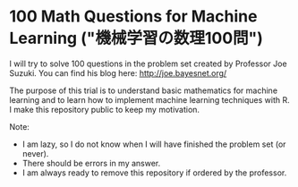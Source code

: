 # 100 Math Questions for Machine Learning ("機械学習の数理100問")

I will try to solve 100 questions in the problem set created by Professor Joe Suzuki. 
You can find his blog here: http://joe.bayesnet.org/

The purpose of this trial is to understand basic mathematics for machine learning 
and to learn how to implement machine learning techniques with R.
I make this repository public to keep my motivation.

Note:
- I am lazy, so I do not know when I will have finished the problem set (or never).
- There should be errors in my answer.
- I am always ready to remove this repository if ordered by the professor.
